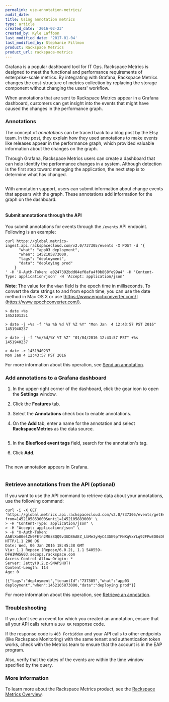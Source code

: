```yaml
---
permalink: use-annotation-metrics/
audit_date:
title: Using annotation metrics
type: article
created_date: '2016-02-23'
created_by: Kyle Laffoon
last_modified_date: '2017-01-04'
last_modified_by: Stephanie Fillmon
product: Rackspace Metrics
product_url: rackspace-metrics
---
```


Grafana is a popular dashboard tool for IT Ops. Rackspace Metrics is designed to meet the functional and performance requirements of enterprise-scale metrics. By integrating with Grafana, Rackspace Metrics changes the cost-structure of metrics collection by replacing the storage component without changing the users' workflow.

When annotations that are sent to Rackspace Metrics appear in a Grafana dashboard, customers can get insight into the events that might have caused the changes in the performance graph.

### Annotations

The concept of *annotations* can be traced back to a blog post by the Etsy team. In the post, they explain how they used annotations to make events like releases appear in the performance graph, which provided valuable information  about the changes on the graph.

Through Grafana, Rackspace Metrics users can create a dashboard that can help identify the performance changes in a system. Although detection is the first step toward managing the application, the next step is to determine what has changed.

<img src="Anotationsupport-what-changed.png" alt="" />

With annotation support, users can submit information about change events that appears with the graph. These annotations add information for the graph on the dashboard.

<img src="Anotattionsupport-change-event.png" alt="" />

#### Submit annotations through the API

You submit annotations for events through the `/events` API endpoint. Following is an example:

    curl https://global.metrics-ingest.api.rackspacecloud.com/v2.0/737305/events -X POST -d '{
          "what": "app03 deployment",
          "when": 1452105873000,
          "tags": "deployment",
          "data": "deploying prod"
        }
    ' -H 'X-Auth-Token: e0247392bdd04ef0afa4f0b868fe99a4' -H 'Content-Type: application/json' -H 'Accept: application/json'

**Note**: The value for the `when` field is the epoch time in milliseconds. To convert the date strings to and from epoch time, you can use the date method in Mac OS X or use [https://www.epochconverter.com/](https://www.epochconverter.com/).

    > date +%s
    1452101351

    > date -j +%s -f "%a %b %d %T %Z %Y" "Mon Jan  4 12:43:57 PST 2016"
    1451940237

    > date -j -f "%m/%d/%Y %T %Z" "01/04/2016 12:43:57 PST" +%s
    1451940237

    > date -r 1451940237
    Mon Jan 4 12:43:57 PST 2016

For more information about this operation, see [Send an annotation](https://docs.rackspace.com/docs/metrics/v2/ingestion-api-reference/ingestion-events/#send-an-annotation).

### Add annotations to a Grafana dashboard

1. In the upper-right corner of the dashboard, click the gear icon to open the **Settings** window.

2. Click the **Features** tab.

3. Select the **Annotations** check box to enable annotations.

4. On the **Add** tab, enter a name for the annotation and select **RackspaceMetrics** as the data source.

   <img src="Annotationsupport-datasource.png" alt="" />

5. In the **Blueflood event tags** field, search for the annotation's tag.

6. Click **Add**.

   <img src="Anotattionsupport-change-event.png" alt="" />

The new annotation appears in Grafana.

<img src="Annotationsupport-annotation-appears.png" alt="" />

### Retrieve annotations from the API (optional)

If you want to use the API command to retrieve data about your annotations, use the following command:

    curl -i -X GET 'https://global.metrics.api.rackspacecloud.com/v2.0/737305/events/getEvents?from=1452105863000&until=1452105883000' \
    > -H "Content-Type: application/json" \
    > -H "Accept: application/json" \
    > -H "X-Auth-Token: AABlXo00elZk9FEtn2MGz8QQ9v3GD86AEZ_LbMe3yHyC43GE9pTFNXqVxYLq92FPwED0sDkYS8c1R222AWMS1y4nqTG3NmRofHmj4S0lfPsz3YXBTtFaXDac"
    HTTP/1.1 200 OK
    Date: Wed, 06 Jan 2016 18:45:38 GMT
    Via: 1.1 Repose (Repose/6.0.2), 1.1 540559-DFW1WWSG03.secops.rackspace.com
    Access-Control-Allow-Origin: *
    Server: Jetty(9.2.z-SNAPSHOT)
    Content-Length: 114
    Age: 0

    [{"tags":"deployment","tenantId":"737305","what":"app03 deployment","when":1452105873000,"data":"deploying prod"}]

For more information about this operation, see [Retrieve an annotation](https://docs.rackspace.com/docs/metrics/v2/query-api-reference/query-views/#retrieve-an-annotation).

### Troubleshooting

If you don't see an event for which you created an annotation, ensure that all your API calls return a `200 OK` response code.

If the response code is `403 Forbidden` and your API calls to other endpoints (like Rackspace Monitoring) with the same tenant and authentication token works, check with the Metrics team to ensure that the account is in the EAP program.

Also, verify that the dates of the events are within the time window specified by the query.

### More information

To learn more about the Rackspace Metrics product, see the [Rackspace Metrics Overview](/support/how-to/rackspace-metrics-overview/).
